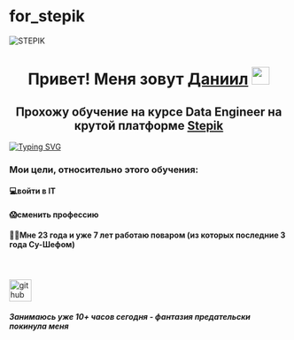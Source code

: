 # for_stepik

![STEPIK](https://img.shields.io/badge/DANIIL%20KOZHUSHKO-STEPIK-blue)

<h1 align="center">Привет! Меня зовут <a href="https://daniilshat.ru/" target="_blank">Даниил</a> 
<img src="https://github.com/blackcater/blackcater/raw/main/images/Hi.gif" height="32"/></h1>
<h2 align="center">Прохожу обучение на курсе Data Engineer на крутой платформе <a href="https://stepik.org/course/137235" target="_blank">Stepik</a></h2>

[![Typing SVG](https://readme-typing-svg.herokuapp.com?color=%2336BCF7&lines=не+забыть+исправить+этот+текст+:\))](https://git.io/typing-svg)

<h3 align="left">Мои цели, относительно этого обучения:</h3>

<h4 align="left">💻войти в IT</h4>
<h4 align="left">😱сменить профессию</h4>
<h4 align="left">🧑‍🍳Мне 23 года и уже 7 лет работаю поваром (из которых последние 3 года Су-Шефом)</h4>
<h4 align="left"> </h4>

[<img src='https://cdn.jsdelivr.net/npm/simple-icons@3.0.1/icons/github.svg' alt='github' height='40'>](https://github.com/DaniilKozhushko)

<h5 align="left">Занимаюсь уже 10+ часов сегодня - фантазия предательски покинула меня